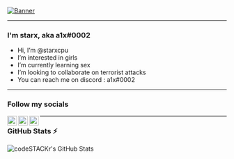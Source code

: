 [![Banner](https://media.discordapp.net/attachments/756845215280791627/762006079596920842/213.gif)](https://discord.gg/8jJbGHUFwH)

--- 

### I'm starx, aka a1x#0002

- Hi, I’m @starxcpu
- I’m interested in girls
- I’m currently learning sex
- I’m looking to collaborate on terrorist attacks
- You can reach me on discord : a1x#0002

--- 

### Follow my socials

[<img align="left" alt="starx | YouTube" width="22px" src="https://cdn.jsdelivr.net/npm/simple-icons@v3/icons/youtube.svg" />][youtube]
[<img align="left" alt="starx | Twitter" width="22px" src="https://cdn.jsdelivr.net/npm/simple-icons@v3/icons/twitter.svg" />][twitter]
[<img align="left" alt="starx | Instagram" width="22px" src="https://cdn.jsdelivr.net/npm/simple-icons@v3/icons/instagram.svg" />][instagram]

---

### GitHub Stats :zap: 

<img align="left" alt="codeSTACKr's GitHub Stats" src="https://github-readme-stats-liart-six.vercel.app/api?username=starxcpu&show_icons=true&hide_border=true" />
  
[twitter]: https://twitter.com/starxcpu
[youtube]: https://youtube.com/starxa1
[instagram]: https://instagram.com/starxa1
